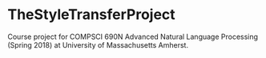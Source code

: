 # TheStyleTransferProject
Course project for COMPSCI 690N Advanced Natural Language Processing (Spring 2018) at University of Massachusetts Amherst.
